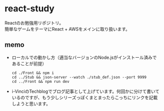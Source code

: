 # react-study
Reactのお勉強用リポジトリ。  
簡単なゲームをテーマにReact + AWSをメインに取り扱います。  

## memo
- ローカルでの動かし方（適当なバージョンのNode.jsがインストール済みであることが前提）
  ```ShellScript
  cd ./Front && npm i
  cd ../Stub && json-server --watch ./stub_def.json --port 9999
  cd ../Front && npm run dev
  ```
- i-VinciのTechblogでブログ記事として上げています。何回かに分けて書いているのですが、もう少しシリーズっぽくまとまったらこっちにリンクを記載しようと思います。